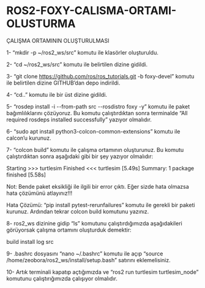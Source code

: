# ROS2-FOXY-CALISMA-ORTAMI-OLUSTURMA

ÇALIŞMA ORTAMININ OLUŞTURULMASI


1- “mkdir -p ~/ros2_ws/src” komutu ile klasörler oluşturuldu.

2- “cd ~/ros2_ws/src” komutu ile belirtilen dizine gidildi.

3- “git clone https://github.com/ros/ros_tutorials.git -b foxy-devel” komutu ile belirtilen dizine GITHUB’dan depo indirildi.

4- “cd..” komutu ile bir üst dizine gidildi.

5- “rosdep install -i --from-path src --rosdistro foxy -y” komutu ile paket bağımlılıklarını çözüyoruz. Bu komutu çalıştırdıktan sonra terminalde “All required rosdeps installed successfully” yazıyor olmalıdır.

6- “sudo apt install python3-colcon-common-extensions” komutu ile calcon’u kurunuz.

7- “colcon build” komutu ile çalışma ortamının oluşturunuz. Bu komutu çalıştırdıktan sonra aşağıdaki gibi bir şey yazıyor olmalıdır:

Starting >>> turtlesim
Finished <<< turtlesim [5.49s]
Summary: 1 package finished [5.58s]

Not: Bende paket eksikliği ile ilgili bir error çıktı. Eğer sizde hata olmazsa hata çözümünü atlayınız!!!

Hata Çözümü: “pip install pytest-rerunfailures” komutu ile gerekli bir paketi kurunuz. Ardından tekrar colcon build komutunu yazınız.

8- ros2_ws dizinine gidip “ls” komutunu çalıştırdığımızda aşağıdakileri görüyorsak çalışma ortamını oluşturduk demektir:

build  install  log  src

9- .bashrc dosyasını “nano ~/.bashrc” komutu ile açıp “source /home/zeobora/ros2_ws/install/setup.bash” satırını eklemelisiniz.

10- Artık terminali kapatıp açtığımızda ve “ros2 run turtlesim turtlesim_node” komutunu çalıştırığımızda çalışıyor olmalıdır.
